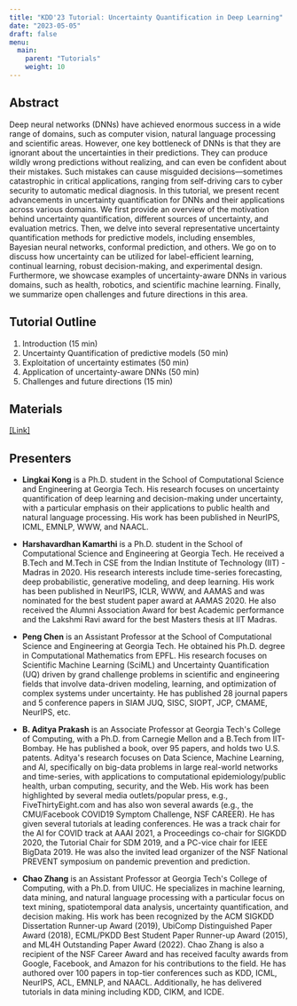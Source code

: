 ```yaml
---
title: "KDD'23 Tutorial: Uncertainty Quantification in Deep Learning"
date: "2023-05-05"
draft: false
menu:
  main:
    parent: "Tutorials"
    weight: 10
---
```


## Abstract

Deep neural networks (DNNs) have achieved enormous success in a wide range of domains, such as computer vision, natural language processing and scientific areas. However, one key bottleneck of DNNs is that they are ignorant about the uncertainties in their predictions. They can produce wildly wrong predictions without realizing, and can even be confident about their mistakes. Such mistakes can cause misguided decisions—sometimes catastrophic in critical applications, ranging from self-driving cars to cyber security to automatic medical diagnosis. In this tutorial, we present recent advancements in uncertainty quantification for DNNs and their applications across various domains. We first provide an overview of the motivation behind uncertainty quantification, different sources of uncertainty, and evaluation metrics. Then, we  delve into several representative uncertainty quantification methods for predictive models, including ensembles, Bayesian neural networks, conformal prediction, and others. We go on to discuss how uncertainty can be utilized for label-efficient learning, continual learning, robust decision-making, and experimental design. Furthermore, we showcase examples of uncertainty-aware DNNs in various domains, such as health, robotics, and scientific machine learning. Finally, we summarize open challenges and future directions in this area. 


## Tutorial Outline

1. Introduction (15 min)
2. Uncertainty Quantification of predictive models (50 min)
3. Exploitation of uncertainty estimates (50 min)
4. Application of uncertainty-aware DNNs (50 min)
5. Challenges and future directions (15 min)

## Materials
[[Link]](https://www.dropbox.com/scl/fo/gl1by69yjpjvpglabkh73/h?rlkey=m09c6h2yssrt2ubf7eq3j77bl&dl=0) 


## Presenters

- **Lingkai Kong** is a Ph.D. student in the School of Computational Science and Engineering at Georgia Tech. His research focuses on uncertainty quantification of deep learning and decision-making under uncertainty, with a particular emphasis on their applications to public health and natural language processing. His work has been published in NeurIPS, ICML, EMNLP, WWW, and NAACL.

- **Harshavardhan Kamarthi** is a Ph.D. student in the School of Computational Science and Engineering at Georgia Tech. He received a B.Tech and M.Tech in CSE from the Indian Institute of Technology (IIT) - Madras in 2020. His research interests include time-series forecasting, deep probabilistic, generative modeling, and deep learning. His work has been published in NeurIPS, ICLR, WWW, and AAMAS and was nominated for the best student paper award at AAMAS 2020. He also received the Alumni Association Award for best Academic performance and the Lakshmi Ravi award for the best Masters thesis at IIT Madras.

- **Peng Chen** is an Assistant Professor at the School of Computational Science and Engineering at Georgia Tech. He obtained his Ph.D. degree in Computational Mathematics from EPFL. His research focuses on Scientific Machine Learning (SciML) and Uncertainty Quantification (UQ) driven by grand challenge problems in scientific and engineering fields that involve data-driven modeling, learning, and optimization of complex systems under uncertainty. He has published 28 journal papers and 5 conference papers in SIAM JUQ, SISC, SIOPT, JCP, CMAME, NeurIPS, etc.

- **B. Aditya Prakash** is an Associate Professor at Georgia Tech's College of Computing, with a Ph.D. from Carnegie Mellon and a B.Tech from IIT-Bombay. He has published a book, over 95 papers, and holds two U.S. patents. Aditya's research focuses on Data Science, Machine Learning, and AI, specifically on big-data problems in large real-world networks and time-series, with applications to computational epidemiology/public health, urban computing, security, and the Web. His work has been highlighted by several media outlets/popular press, e.g., FiveThirtyEight.com and has also won several awards (e.g., the CMU/Facebook COVID19 Symptom Challenge, NSF CAREER). He has given several tutorials at leading conferences. He was a track chair for the AI for COVID track at AAAI 2021, a Proceedings co-chair for SIGKDD 2020, the Tutorial Chair for SDM 2019, and a PC-vice chair for IEEE BigData 2019. He was also the invited lead organizer of the NSF National PREVENT symposium on pandemic prevention and prediction.

- **Chao Zhang** is an Assistant Professor at Georgia Tech's College of Computing, with a Ph.D. from UIUC. He specializes in machine learning, data mining, and natural language processing with a particular focus on text mining, spatiotemporal data analysis, uncertainty quantification, and decision making. His work has been recognized by the ACM SIGKDD Dissertation Runner-up Award (2019), UbiComp Distinguished Paper Award (2018), ECML/PKDD Best Student Paper Runner-up Award (2015), and ML4H Outstanding Paper Award (2022). Chao Zhang is also a recipient of the NSF Career Award and has received faculty awards from Google, Facebook, and Amazon for his contributions to the field. He has authored over 100 papers in top-tier conferences such as KDD, ICML, NeurIPS, ACL, EMNLP, and NAACL. Additionally, he has delivered tutorials in data mining including KDD, CIKM, and ICDE.

